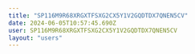 ```yaml
---
title: "SP116M9R68XRGXTFSXG2CX5Y1V2GQDTDX7QNEN5CV"
date: 2024-06-05T10:57:45.690Z
user: SP116M9R68XRGXTFSXG2CX5Y1V2GQDTDX7QNEN5CV
layout: "users"
---
```

    